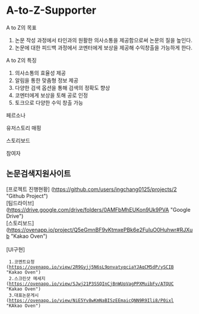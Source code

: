 A-to-Z-Supporter
=============

A to Z의 목표
1. 논문 작성 과정에서 타인과의 원활한 의사소통을 제공함으로써 논문의 질을 높인다.
2. 논문에 대한 피드백 과정에서 코멘터에게 보상을 제공해 수익창출을 가능하게 한다.

A to Z의 특징
1. 의사소통의 효율성 제공
2. 알림을 통한 맞춤형 정보 제공
3. 다양한 검색 옵션을 통해 검색의 정확도 향상
4. 코멘터에게 보상을 토해 공로 인정
5. 토크으로 다양한 수익 창출 가능

페르소나

유저스토리 매핑

스토리보드

참여자

논문검색지원사이트
--------------------

[프로젝트 진행현황] (https://github.com/users/ingchang0125/projects/2 "Github Project") <br>
[팀드라이브] (https://drive.google.com/drive/folders/0AMFbMhEUKon9Uk9PVA "Google Drive") <br>
[스토리보드] (https://ovenapp.io/project/Q5eGmnBF9vKtmxePBk6e2FuIuO0Huhwr#RJXub "Kakao Oven") <br><br>
[UI구현]<pre><code>
1.코멘트요청 (https://ovenapp.io/view/2R9Gyjj5N6sL9pnvatyqciaYJAqCM5dP/ySCIB "Kakao Oven")<br>
2.스크린샷 메세지 (https://ovenapp.io/view/SJwj21P3SSQInCjBnWUpVagPPXMuibFy/ATQUC "Kakao Oven")<br>
3.대표논문게시 (https://ovenapp.io/view/NiE5Yv8wKmNaBISzEEmaicQNN9R9Ili8/P0ixl "KAkao Oven")<br>
</code></pre>
